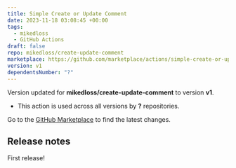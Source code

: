 ```yaml
---
title: Simple Create or Update Comment
date: 2023-11-18 03:08:45 +00:00
tags:
  - mikedloss
  - GitHub Actions
draft: false
repo: mikedloss/create-update-comment
marketplace: https://github.com/marketplace/actions/simple-create-or-update-comment
version: v1
dependentsNumber: "?"
---
```



Version updated for **mikedloss/create-update-comment** to version **v1**.
- This action is used across all versions by **?** repositories.

Go to the [GitHub Marketplace](https://github.com/marketplace/actions/simple-create-or-update-comment) to find the latest changes.

## Release notes

First release!
